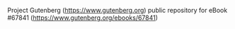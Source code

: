 Project Gutenberg (https://www.gutenberg.org) public repository for
eBook #67841 (https://www.gutenberg.org/ebooks/67841)
